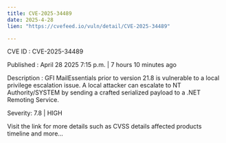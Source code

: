 ```yaml
---
title: CVE-2025-34489
date: 2025-4-28
lien: "https://cvefeed.io/vuln/detail/CVE-2025-34489"

---
```


CVE ID : CVE-2025-34489

Published :  April 28
2025
7:15 p.m. | 7 hours
10 minutes ago

Description : GFI MailEssentials prior to version 21.8 is vulnerable to a local privilege escalation issue. A local attacker can escalate to NT Authority/SYSTEM by sending a crafted serialized payload to a .NET Remoting Service.

Severity: 7.8 | HIGH

Visit the link for more details
such as CVSS details
affected products
timeline
and more...
